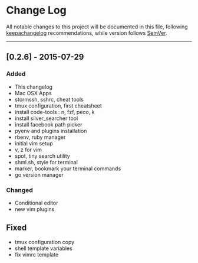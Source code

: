 # Change Log

All notable changes to this project will be documented in this file, following [keepachangelog](http://keepachangelog.com/) recommendations, while version follows [SemVer](http://semver.org/).

---

## [0.2.6] - 2015-07-29
### Added
- This changelog
- Mac OSX Apps
- stormssh, sshrc, cheat tools
- tmux configuration, first cheatsheet
- install code-tools : n, fzf, peco, k
- install silver_searcher tool
- install facebook path picker
- pyenv and plugins installation
- rbenv, ruby manager
- initial vim setup
- v, z for vim
- spot, tiny search utility
- shml.sh, style for terminal
- marker, bookmark your terminal commands
- go version manager

### Changed
- Conditional editor
- new vim plugins

## Fixed
- tmux configuration copy
- shell template variables
- fix vimrc template
